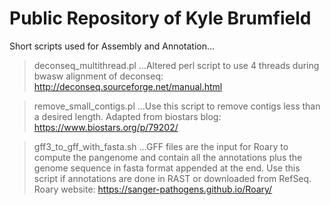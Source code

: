# Public Repository of Kyle Brumfield
Short scripts used for Assembly and Annotation...

> deconseq_multithread.pl
...Altered perl script to use 4 threads during bwasw alignment of deconseq: http://deconseq.sourceforge.net/manual.html

> remove_small_contigs.pl
...Use this script to remove contigs less than a desired length. Adapted from biostars blog: https://www.biostars.org/p/79202/

> gff3_to_gff_with_fasta.sh
...GFF files are the input for Roary to compute the pangenome and contain all the annotations plus the genome sequence in fasta format appended at the end. Use this script if annotations are done in RAST or downloaded from RefSeq. Roary website: https://sanger-pathogens.github.io/Roary/ 
